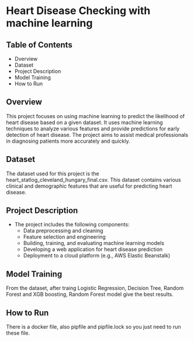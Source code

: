 # Heart Disease Checking with machine learning

## Table of Contents
- Dverview
- Dataset
- Project Description
- Model Training
- How to Run
  
## Overview

This project focuses on using machine learning to predict the likelihood of heart disease based on a given dataset. It uses machine learning techniques to analyze various features and provide predictions for early detection of heart disease. The project aims to assist medical professionals in diagnosing patients more accurately and quickly.

## Dataset

The dataset used for this project is the heart_statlog_cleveland_hungary_final.csv. This dataset contains various clinical and demographic features that are useful for predicting heart disease.

## Project Description

- The project includes the following components:
  - Data preprocessing and cleaning
  - Feature selection and engineering
  - Building, training, and evaluating machine learning models
  - Developing a web application for heart disease prediction
  - Deployment to a cloud platform (e.g., AWS Elastic Beanstalk)

## Model Training

 From the dataset, after traing Logistic Regression, Decision Tree, Random Forest and XGB boosting, Random Forest model give the best results.

## How to Run

 There is a docker file, also pipfile and pipfile.lock so you just need to run these file.
